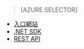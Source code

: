 ﻿> [AZURE.SELECTOR]
- [入口網站](/documentation/articles/media-services-manage-content/)
- [.NET SDK](/documentation/articles/media-services-dotnet-upload-files/)
- [REST API](/documentation/articles/media-services-rest-upload-files/)

<!--HONumber=47-->
